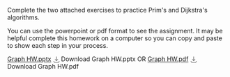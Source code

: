 <div class="description user_content enhanced" data-resource-type="assignment.body" data-resource-id="1549716"><p>Complete the two attached exercises to practice Prim's and Dijkstra's algorithms.</p>
<p>You can use the powerpoint or pdf format to see the assignment. It may be helpful complete this homework on a computer so you can copy and paste to show each step in your process.</p>
<p><span class="instructure_file_holder link_holder instructure_file_link_holder"><a class="inline_disabled preview_in_overlay" title="Graph HW.pptx" href="https://smccd.instructure.com/courses/60169/files/11452478?wrap=1" target="_blank" data-canvas-previewable="false" data-api-endpoint="https://smccd.instructure.com/api/v1/courses/60169/files/11452478" data-api-returntype="File">Graph HW.pptx</a><a class="file_download_btn" role="button" download="" style="margin-inline-start: 5px; text-decoration: none;" href="https://smccd.instructure.com/courses/60169/files/11452478/download?download_frd=1"><span role="presentation"><svg viewBox="0 0 1920 1920" xmlns="http://www.w3.org/2000/svg" style="width:1em; height:1em; vertical-align:middle; fill:currentColor">
    <path d="m1807.093 1482.477 79.736 79.963-355.313 355.312H355.346L.035 1562.44l79.85-79.963 322.22 322.334H1484.76l322.334-322.334ZM997.677-.033v1167.02l355.313-355.313 79.962 79.85-491.858 491.633L449.46 891.524l79.962-79.85 355.313 355.313V-.033h112.941Z" fill-rule="evenodd"></path>
</svg>
</span><span class="screenreader-only">Download Graph HW.pptx</span></a></span> OR <span class="instructure_file_holder link_holder instructure_file_link_holder"><a class="inline_disabled preview_in_overlay" title="Graph HW.pdf" href="https://smccd.instructure.com/courses/60169/files/11452477?wrap=1" target="_blank" data-canvas-previewable="false" data-api-endpoint="https://smccd.instructure.com/api/v1/courses/60169/files/11452477" data-api-returntype="File">Graph HW.pdf</a><a class="file_download_btn" role="button" download="" style="margin-inline-start: 5px; text-decoration: none;" href="https://smccd.instructure.com/courses/60169/files/11452477/download?download_frd=1"><span role="presentation"><svg viewBox="0 0 1920 1920" xmlns="http://www.w3.org/2000/svg" style="width:1em; height:1em; vertical-align:middle; fill:currentColor">
    <path d="m1807.093 1482.477 79.736 79.963-355.313 355.312H355.346L.035 1562.44l79.85-79.963 322.22 322.334H1484.76l322.334-322.334ZM997.677-.033v1167.02l355.313-355.313 79.962 79.85-491.858 491.633L449.46 891.524l79.962-79.85 355.313 355.313V-.033h112.941Z" fill-rule="evenodd"></path>
</svg>
</span><span class="screenreader-only">Download Graph HW.pdf</span></a></span></p>
<p>&nbsp;</p></div>
